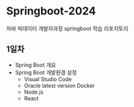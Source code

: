 # Springboot-2024
자바 빅데이터 개발자과정 springboot 학습 리포지토리

## 1일차
- Spring Boot 개요
- Spring Boot 개발환경 설정
    - Visual Studio Code
    - Oracle latest version Docker
    - Node.js
    - React